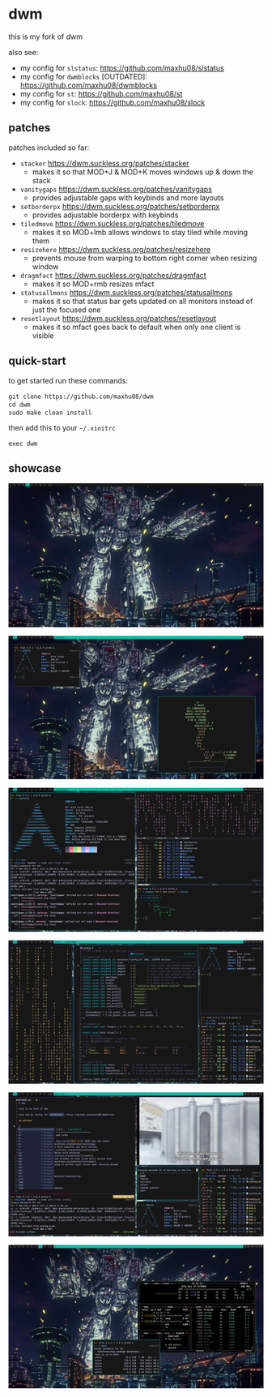 # dwm

this is my fork of dwm

also see:

- my config for `slstatus`: https://github.com/maxhu08/slstatus
- my config for `dwmblocks` [OUTDATED]: https://github.com/maxhu08/dwmblocks
- my config for `st`: https://github.com/maxhu08/st
- my config for `slock`: https://github.com/maxhu08/slock

## patches

patches included so far:

- `stacker` https://dwm.suckless.org/patches/stacker
  - makes it so that MOD+J & MOD+K moves windows up & down the stack
- `vanitygaps` https://dwm.suckless.org/patches/vanitygaps
  - provides adjustable gaps with keybinds and more layouts
- `setborderpx` https://dwm.suckless.org/patches/setborderpx
  - provides adjustable borderpx with keybinds
- `tiledmove` https://dwm.suckless.org/patches/tiledmove
  - makes it so MOD+lmb allows windows to stay tiled while moving them
- `resizehere` https://dwm.suckless.org/patches/resizehere
  - prevents mouse from warping to bottom right corner when resizing window
- `dragmfact` https://dwm.suckless.org/patches/dragmfact
  - makes it so MOD+rmb resizes mfact
- `statusallmons` https://dwm.suckless.org/patches/statusallmons
  - makes it so that status bar gets updated on all monitors instead of just the focused one
- `resetlayout` https://dwm.suckless.org/patches/resetlayout
  - makes it so mfact goes back to default when only one client is visible

## quick-start

to get started run these commands:

```
git clone https://github.com/maxhu08/dwm
cd dwm
sudo make clean install
```

then add this to your `~/.xinitrc`

```
exec dwm
```

## showcase

![1](./screenshots/1.png)

![2](./screenshots/2.png)

![3](./screenshots/3.png)

![4](./screenshots/4.png)

![5](./screenshots/5.png)

![6](./screenshots/6.png)
